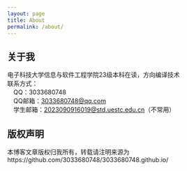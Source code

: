 ```yaml
---
layout: page
title: About
permalink: /about/
---
```


## 关于我

电子科技大学信息与软件工程学院23级本科在读，方向编译技术<br>
联系方式：<br>
    &emsp;QQ：3033680748<br>
    &emsp;QQ邮箱：3033680748@qq.com<br>
    &emsp;学生邮箱：2023090916019@std.uestc.edu.cn（不常用）<br>
## 版权声明

本博客文章版权归我所有，转载请注明来源为https://github.com/3033680748/3033680748.github.io/
